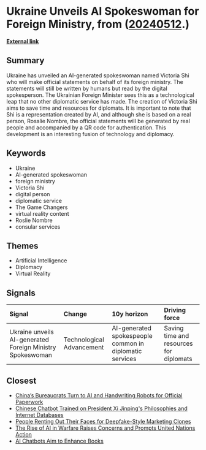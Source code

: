 # __Ukraine Unveils AI Spokeswoman for Foreign Ministry__, from ([20240512](https://kghosh.substack.com/p/20240512).)

__[External link](https://substack.com/redirect/19313366-1bdb-4542-81ea-91ef82eee78c?j=eyJ1IjoiMWZza2lwIn0.VJey47Z4ovNigdLQIJq7RVODVoFf-fh_6v19YILj83Y)__



## Summary

Ukraine has unveiled an AI-generated spokeswoman named Victoria Shi who will make official statements on behalf of its foreign ministry. The statements will still be written by humans but read by the digital spokesperson. The Ukrainian Foreign Minister sees this as a technological leap that no other diplomatic service has made. The creation of Victoria Shi aims to save time and resources for diplomats. It is important to note that Shi is a representation created by AI, and although she is based on a real person, Rosalie Nombre, the official statements will be generated by real people and accompanied by a QR code for authentication. This development is an interesting fusion of technology and diplomacy.

## Keywords

* Ukraine
* AI-generated spokeswoman
* foreign ministry
* Victoria Shi
* digital person
* diplomatic service
* The Game Changers
* virtual reality content
* Roslie Nombre
* consular services

## Themes

* Artificial Intelligence
* Diplomacy
* Virtual Reality

## Signals

| Signal                                                    | Change                    | 10y horizon                                             | Driving force                           |
|:----------------------------------------------------------|:--------------------------|:--------------------------------------------------------|:----------------------------------------|
| Ukraine unveils AI-generated Foreign Ministry Spokeswoman | Technological Advancement | AI-generated spokespeople common in diplomatic services | Saving time and resources for diplomats |

## Closest

* [China’s Bureaucrats Turn to AI and Handwriting Robots for Official Paperwork](a224d3757e88a2790c846a856fd98d7b)
* [Chinese Chatbot Trained on President Xi Jinping's Philosophies and Internet Databases](c95345d0f26d91f4fa81df756bb1391e)
* [People Renting Out Their Faces for Deepfake-Style Marketing Clones](c13461345b4bd62b1133b6eba075e6a2)
* [The Rise of AI in Warfare Raises Concerns and Prompts United Nations Action](7f25552b9124a4dc3833e782ef331275)
* [AI Chatbots Aim to Enhance Books](52ee8c1b0291daa92b97c28225a816b6)